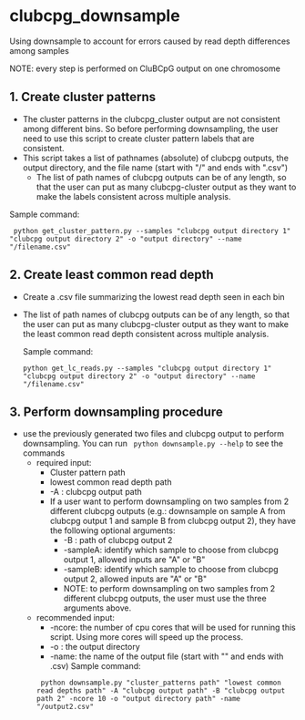 # clubcpg_downsample
Using downsample to account for errors caused by read depth differences among samples

NOTE: every step is performed on CluBCpG output on one chromosome

## 1. Create cluster patterns
* The cluster patterns in the clubcpg_cluster output are not consistent among different bins. So before performing downsampling, the user need to use this script to create cluster pattern labels that are consistent.
* This script takes a list of pathnames (absolute) of clubcpg outputs, the output directory, and the file name (start with "/" and ends with ".csv")
	* The list of path names of clubcpg outputs can be of any length, so that the user can put as many clubcpg-cluster output as they want to make the labels consistent across multiple analysis.
	
Sample command:
```
 python get_cluster_pattern.py --samples "clubcpg output directory 1" "clubcpg output directory 2" -o "output directory" --name "/filename.csv"
```

## 2. Create least common read depth
* Create a .csv file summarizing the lowest read depth seen in each bin
* The list of path names of clubcpg outputs can be of any length, so that the user can put as many clubcpg-cluster output as they want to make the least common read depth consistent across multiple analysis.

	Sample command:
	```
 	python get_lc_reads.py --samples "clubcpg output directory 1" "clubcpg output directory 2" -o "output directory" --name "/filename.csv"
	```

## 3. Perform downsampling procedure
* use the previously generated two files and clubcpg output to perform downsampling.
You can run ``` python downsample.py --help``` to see the commands
	* required input:
		* Cluster pattern path
		* lowest common read depth path
		* -A : clubcpg output path
		* If a user want to perform downsampling on two samples from 2 different clubcpg outputs (e.g.: downsample on sample A from clubcpg output 1 and sample B from clubcpg output 2), they have the following optional arguments:
			* -B : path of clubcpg output 2
			* -sampleA: identify which sample to choose from clubcpg output 1, allowed inputs are "A" or "B"
			* -sampleB: identify which sample to choose from clubcpg output 2, allowed inputs are "A" or "B"
			* NOTE: to perform downsampling on two samples from 2 different clubcpg outputs, the user must use the three arguments above.
	* recommended input:
		* -ncore: the number of cpu cores that will be used for running this script. Using more cores will speed up the process.
		* -o : the output directory
		* -name: the name of the output file (start with "\" and ends with .csv)
		Sample command:
		```
		 python downsample.py "cluster_patterns path" "lowest common read depths path" -A "clubcpg output path" -B "clubcpg output path 2" -ncore 10 -o "output directory path" -name "/output2.csv"
		```


